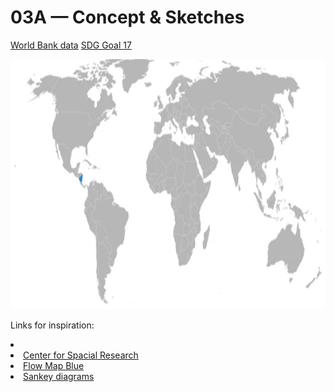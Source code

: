 # 03A — Concept & Sketches

<a href="https://docs.google.com/spreadsheets/d/1OwVNWkA1BWKMijR12AdXpSLjrI0v__B-/edit#gid=733572361">World Bank data</a>
<a href="https://datatopics.worldbank.org/sdgatlas/goal-17-partnerships-for-the-goals/">SDG Goal 17</a>

<img src="https://github.com/ibonnet/majorstudio1/blob/71a5795cc61316773c21ba78c3f0fe9ec16bab5b/Lab03/03A-Concept&Sketches/WorldMapNicaragua.png" height="400">

Links for inspiration:
<li><a href=""></a></li>
<li><a href="https://c4sr.columbia.edu/csr-home/#!/about">Center for Spacial Research</a></li>
<li><a href="https://flowmap.blue/">Flow Map Blue</a></li>
<li><a href="https://datavizproject.com/data-type/flow-map/#:~:text=Flow%20Maps%20in%20cartography%20can,the%20connections%20shows%20the%20quantity">Sankey diagrams</a></li>
